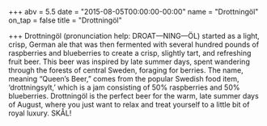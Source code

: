 +++
abv = 5.5
date = "2015-08-05T00:00:00-00:00"
name = "Drottningöl"
on_tap = false
title = "Drottningöl"

+++
Drottningöl (pronunciation help: DROAT—NING—ÖL) started as a light, crisp, German ale that was then fermented with several hundred pounds of raspberries and blueberries to create a crisp, slightly tart, and refreshing fruit beer. This beer was inspired by late summer days, spent wandering through the forests of central Sweden, foraging for berries. The name, meaning “Queen’s Beer,” comes from the popular Swedish food item, ‘drottningsylt,’ which is a jam consisting of 50% raspberries and 50% blueberries. Drottningöl is the perfect beer for the warm, late summer days of August, where you just want to relax and treat yourself to a little bit of royal luxury. SKÅL!